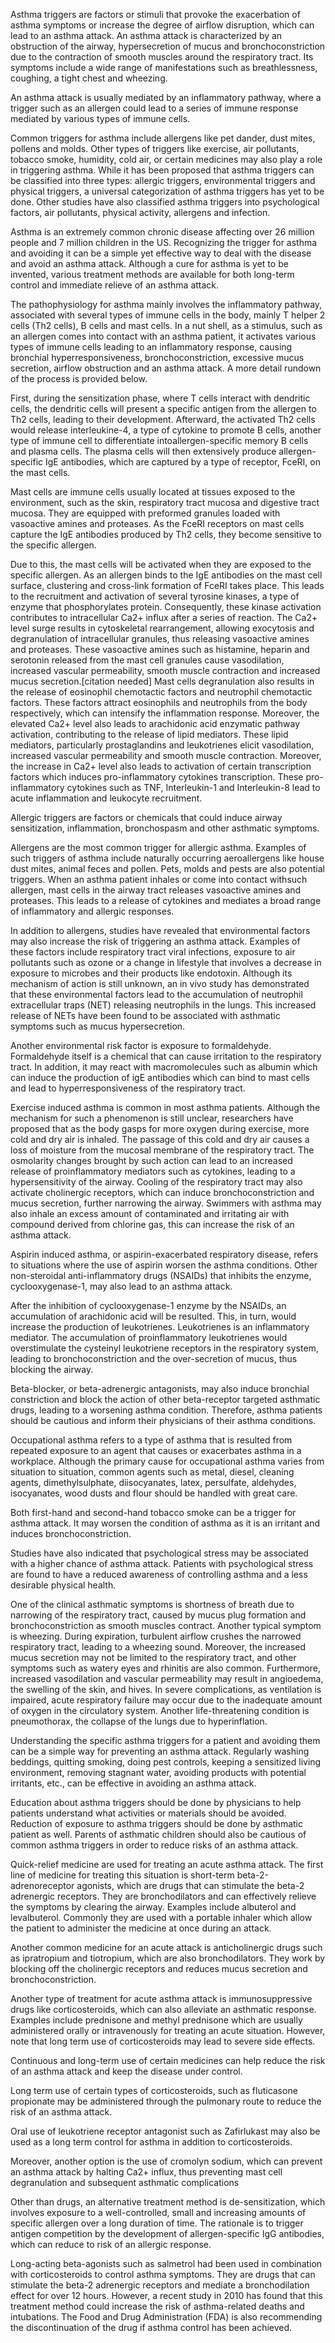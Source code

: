 Asthma triggers are factors or stimuli that provoke the exacerbation of asthma symptoms or increase the degree of airflow disruption, which can lead to an asthma attack. An asthma attack is characterized by an obstruction of the airway, hypersecretion of mucus and bronchoconstriction due to the contraction of smooth muscles around the respiratory tract. Its symptoms include a wide range of manifestations such as breathlessness, coughing, a tight chest and wheezing.

An asthma attack is usually mediated by an inflammatory pathway, where a trigger such as an allergen could lead to a series of immune response mediated by various types of immune cells.

Common triggers for asthma include allergens like pet dander, dust mites, pollens and molds. Other types of triggers like exercise, air pollutants, tobacco smoke, humidity, cold air, or certain medicines may also play a role in triggering asthma. While it has been proposed that asthma triggers can be classified into three types: allergic triggers, environmental triggers and physical triggers, a universal categorization of asthma triggers has yet to be done. Other studies have also classified asthma triggers into psychological factors, air pollutants, physical activity, allergens and infection.

Asthma is an extremely common chronic disease affecting over 26 million people and 7 million children in the US. Recognizing the trigger for asthma and avoiding it can be a simple yet effective way to deal with the disease and avoid an asthma attack. Although a cure for asthma is yet to be invented, various treatment methods are available for both long-term control and immediate relieve of an asthma attack.

The pathophysiology for asthma mainly involves the inflammatory pathway, associated with several types of immune cells in the body, mainly T helper 2 cells (Th2 cells), B cells and mast cells. In a nut shell, as a stimulus, such as an allergen comes into contact with an asthma patient, it activates various types of immune cells leading to an inflammatory response, causing bronchial hyperresponsiveness, bronchoconstriction, excessive mucus secretion, airflow obstruction and an asthma attack. A more detail rundown of the process is provided below.

First, during the sensitization phase, where T cells interact with dendritic cells, the dendritic cells will present a specific antigen from the allergen to Th2 cells, leading to their development. Afterward, the activated Th2 cells would release interleukine-4, a type of cytokine to promote B cells, another type of immune cell to differentiate intoallergen-specific memory B cells and plasma cells. The plasma cells will then extensively produce allergen-specific IgE antibodies, which are captured by a type of receptor, FceRI, on the mast cells.

Mast cells are immune cells usually located at tissues exposed to the environment, such as the skin, respiratory tract mucosa and digestive tract mucosa. They are equipped with preformed granules loaded with vasoactive amines and proteases. As the FceRI receptors on mast cells capture the IgE antibodies produced by Th2 cells, they become sensitive to the specific allergen.

Due to this, the mast cells will be activated when they are exposed to the specific allergen. As an allergen binds to the IgE antibodies on the mast cell surface, clustering and cross-link formation of FceRI takes place. This leads to the recruitment and activation of several tyrosine kinases, a type of enzyme that phosphorylates protein. Consequently, these kinase activation contributes to intracellular Ca2+ influx after a series of reaction. The Ca2+ level surge results in cytoskeletal rearrangement, allowing exocytosis and degranulation of intracellular granules, thus releasing vasoactive amines and proteases.  These vasoactive amines such as histamine, heparin and serotonin released from the mast cell granules cause vasodilation, increased vascular permeability, smooth muscle contraction and increased mucus secretion.[citation needed] Mast cells degranulation also results in the release of eosinophil chemotactic factors and neutrophil chemotactic factors. These factors attract eosinophils and neutrophils from the body respectively, which can intensify the inflammation response.  Moreover, the elevated Ca2+ level also leads to arachidonic acid enzymatic pathway activation, contributing to the release of lipid mediators. These lipid mediators, particularly prostaglandins and leukotrienes elicit vasodilation, increased vascular permeability and smooth muscle contraction.  Moreover, the increase in Ca2+ level also leads to activation of certain transcription factors which induces pro-inflammatory cytokines transcription. These pro-inflammatory cytokines such as TNF, Interleukin-1 and Interleukin-8 lead to acute inflammation and leukocyte recruitment.

Allergic triggers are factors or chemicals that could induce airway sensitization, inflammation, bronchospasm and other asthmatic symptoms.

Allergens are the most common trigger for allergic asthma. Examples of such triggers of asthma include naturally occurring aeroallergens like house dust mites, animal feces and pollen. Pets, molds and pests are also potential triggers. When an asthma patient inhales or come into contact withsuch allergen, mast cells in the airway tract releases vasoactive amines and proteases. This leads to a release of cytokines and mediates a broad range of inflammatory and allergic responses.

In addition to allergens, studies have revealed that environmental factors may also increase the risk of triggering an asthma attack. Examples of these factors include respiratory tract viral infections, exposure to air pollutants such as ozone or a change in lifestyle that involves a decrease in exposure to microbes and their products like endotoxin. Although its mechanism of action is still unknown, an in vivo study has demonstrated that these environmental factors lead to the accumulation of neutrophil extracellular traps (NET) releasing neutrophils in the lungs. This increased release of NETs have been found to be associated with asthmatic symptoms such as mucus hypersecretion.

Another environmental risk factor is exposure to formaldehyde. Formaldehyde itself is a chemical that can cause irritation to the respiratory tract. In addition, it may react with macromolecules such as albumin which can induce the production of igE antibodies which can bind to mast cells and lead to hyperresponsiveness of the respiratory tract.

Exercise induced asthma is common in most asthma patients. Although the mechanism for such a phenomenon is still unclear, researchers have proposed that as the body gasps for more oxygen during exercise, more cold and dry air is inhaled. The passage of this cold and dry air causes a loss of moisture from the mucosal membrane of the respiratory tract. The osmolarity changes brought by such action can lead to an increased release of proinflammatory mediators such as cytokines, leading to a hypersensitivity of the airway. Cooling of the respiratory tract may also activate cholinergic receptors, which can induce bronchoconstriction and mucus secretion, further narrowing the airway. Swimmers with asthma may also inhale an excess amount of contaminated and irritating air with compound derived from chlorine gas, this can increase the risk of an asthma attack.

Aspirin induced asthma, or aspirin-exacerbated respiratory disease, refers to situations where the use of aspirin worsen the asthma conditions.  Other non-steroidal anti-inflammatory drugs (NSAIDs) that inhibits the enzyme, cyclooxygenase-1, may also lead to an asthma attack.

After the inhibition of cyclooxygenase-1 enzyme by the NSAIDs, an accumulation of arachidonic acid will be resulted. This, in turn, would increase the production of leukotrienes. Leukotrienes is an inflammatory mediator.  The accumulation of proinflammatory leukotrienes would overstimulate the cysteinyl leukotriene receptors in the respiratory system, leading to bronchoconstriction and the over-secretion of mucus, thus blocking the airway.

Beta-blocker, or beta-adrenergic antagonists, may also induce bronchial constriction and block the action of other beta-receptor targeted asthmatic drugs, leading to a worsening asthma condition. Therefore, asthma patients should be cautious and inform their physicians of their asthma conditions.

Occupational asthma refers to a type of asthma that is resulted from repeated exposure to an agent that causes or exacerbates asthma in a workplace. Although the primary cause for occupational asthma varies from situation to situation, common agents such as metal, diesel, cleaning agents, dimethylsulphate, diisocyanates, latex, persulfate, aldehydes, isocyanates, wood dusts and flour should be handled with great care.

Both first-hand and second-hand tobacco smoke can be a trigger for asthma attack. It may worsen the condition of asthma as it is an irritant and induces bronchoconstriction.

Studies have also indicated that psychological stress may be associated with a higher chance of asthma attack. Patients with psychological stress are found to have a reduced awareness of controlling asthma and a less desirable physical health.

One of the clinical asthmatic symptoms is shortness of breath due to narrowing of the respiratory tract, caused by mucus plug formation and bronchoconstriction as smooth muscles contract. Another typical symptom is wheezing. During expiration, turbulent airflow crushes the narrowed respiratory tract, leading to a wheezing sound. Moreover, the increased mucus secretion may not be limited to the respiratory tract, and other symptoms such as watery eyes and rhinitis are also common. Furthermore, increased vasodilation and vascular permeability may result in angioedema, the swelling of the skin, and hives. In severe complications, as ventilation is impaired, acute respiratory failure may occur due to the inadequate amount of oxygen in the circulatory system. Another life-threatening condition is pneumothorax, the collapse of the lungs due to hyperinflation.

Understanding the specific asthma triggers for a patient and avoiding them can be a simple way for preventing an asthma attack. Regularly washing beddings, quitting smoking, doing pest controls, keeping a sensitized living environment, removing stagnant water, avoiding products with potential irritants, etc., can be effective in avoiding an asthma attack.

Education about asthma triggers should be done by physicians to help patients understand what activities or materials should be avoided. Reduction of exposure to asthma triggers should be done by asthmatic patient as well. Parents of asthmatic children should also be cautious of common asthma triggers in order to reduce risks of an asthma attack.

Quick-relief medicine are used for treating an acute asthma attack. The first line of medicine for treating this situation is short-term beta-2-adrenoreceptor agonists, which are drugs that can stimulate the beta-2 adrenergic receptors. They are bronchodilators and can effectively relieve the symptoms by clearing the airway. Examples include albuterol and levalbuterol. Commonly they are used with a portable inhaler which allow the patient to administer the medicine at once during an attack.

Another common medicine for an acute attack is anticholinergic drugs such as ipratropium and tiotropium, which are also bronchodilators. They work by blocking off the cholinergic receptors and reduces mucus secretion and bronchoconstriction.

Another type of treatment for acute asthma attack is immunosuppressive drugs like corticosteroids, which can also alleviate an asthmatic response. Examples include prednisone and methyl prednisone which are usually administered orally or intravenously for treating an acute situation. However, note that long term use of corticosteroids may lead to severe side effects.

Continuous and long-term use of certain medicines can help reduce the risk of an asthma attack and keep the disease under control.

Long term use of certain types of corticosteroids, such as fluticasone propionate may be administered through the pulmonary route to reduce the risk of an asthma attack.

Oral use of leukotriene receptor antagonist such as Zafirlukast may also be used as a long term control for asthma in addition to corticosteroids.

Moreover, another option is the use of cromolyn sodium, which can prevent an asthma attack by halting Ca2+ influx, thus preventing mast cell degranulation and subsequent asthmatic complications 

Other than drugs, an alternative treatment method is de-sensitization, which involves exposure to a well-controlled, small and increasing amounts of specific allergen over a long duration of time. The rationale is to trigger antigen competition by the development of allergen-specific IgG antibodies, which can reduce to risk of an allergic response.

Long-acting beta-agonists such as salmetrol had been used in combination with corticosteroids to control asthma symptoms. They are drugs that can stimulate the beta-2 adrenergic receptors and mediate a bronchodilation effect for over 12 hours. However, a recent study in 2010 has found that this treatment method could increase the risk of asthma-related deaths and intubations. The Food and Drug Administration (FDA) is also recommending the discontinuation of the drug if asthma control has been achieved.